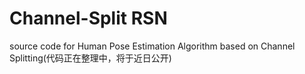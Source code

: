 # Channel-Split RSN
source code for Human Pose Estimation Algorithm based on Channel Splitting(代码正在整理中，将于近日公开)
